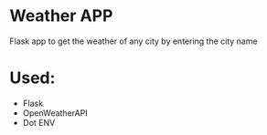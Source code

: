 # Weather APP
Flask app to get the weather of any city by entering the city name

# Used:
- Flask
- OpenWeatherAPI
- Dot ENV